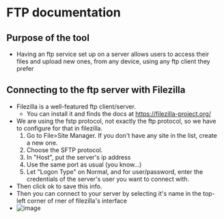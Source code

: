 # FTP documentation
## Purpose of the tool
- Having an ftp service set up on a server allows users to access their files and upload new ones, from any device, using any ftp client they prefer
## Connecting to the ftp server with Filezilla
- Filezilla is a well-featured ftp client/server.
  - You can install it and finds the docs at https://filezilla-project.org/
- We are using the fstp protocol, not exactly the ftp protocol, so we have to configure for that in filezilla.
  1. Go to File>Site Manager. If you don't have any site in the list, create a new one.
  2. Choose the SFTP protocol.
  3. In "Host", put the server's ip address
  4. Use the same port as usual (you know...)
  5. Let "Logon Type" on Normal, and for user/password, enter the credentials of the server's user you want to connect with.
- Then click ok to save this info.
- Then you can connect to your server by selecting it's name in the top-left corner of rner of filezilla's interface
- ![image](sources/ftp_connect.png)
